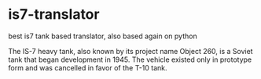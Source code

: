 # is7-translator

best is7 tank based translator, also based again on python

The IS-7 heavy tank, also known by its project name Object 260, is a Soviet tank that began development in 1945. The vehicle existed only in prototype form and was cancelled in favor of the T-10 tank.
